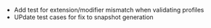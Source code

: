 * Add test for extension/modifier mismatch when validating profiles
* UPdate test cases for fix to snapshot generation